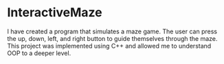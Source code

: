 # InteractiveMaze

I have created a program that simulates a maze game. The user can press the up, down, left, and right button to guide themselves through the maze. This project was implemented using C++ and allowed me to understand OOP to a deeper level.
